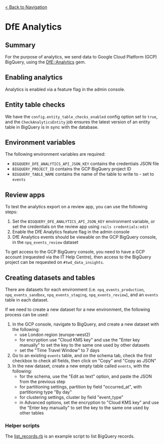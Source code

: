 [< Back to Navigation](../README.md)

# DfE Analytics

## Summary

For the purpose of analytics, we send data to Google Cloud Platform (GCP) BigQuery, using the [DfE::Analytics](https://github.com/DFE-Digital/dfe-analytics) gem.


## Enabling analytics

Analytics is enabled via a feature flag in the admin console.


## Entity table checks

We have the `config.entity_table_checks_enabled` config option set to `true`, and the `CheckAnalyticsEntity` job ensures the latest version of an entity table in BigQuery is in sync with the database.


## Environment variables

The following environment variables are required:

* `BIGQUERY_DFE_ANALYTICS_API_JSON_KEY` contains the credentials JSON file
* `BIGQUERY_PROJECT_ID` contains the GCP BigQuery project ID
* `BIGQUERY_TABLE_NAME` contains the name of the table to write to - set to `events`


## Review apps

To test the analytics export on a review app, you can use the following steps:
1. Set the `BIGQUERY_DFE_ANALYTICS_API_JSON_KEY` environment variable, or set the credentials on the review app using `rails credentials:edit`
1. Enable the DfE Analytics feature flag in the admin console
1. DfE Analytics events should be viewable on the GCP BigQuery console, in the `npq_events_review` dataset

To get access to the GCP BigQuery console, you need to have a GCP account (requested via the IT Help Centre), then access to the BigQuery project can be requested on `#twd_data_insights`.


## Creating datasets and tables

There are datasets for each environment (i.e. `npq_events_production`, `npq_events_sandbox`, `npq_events_staging`, `npq_events_review`),
and an `events` table in each dataset.

If we need to create a new dataset for a new environment, the following process can be used:

1. In the GCP console, navigate to BigQuery, and create a new dataset with the following:
   - use London region (europe-west2)
   - for encryption use "Cloud KMS key" and use the "Enter key manually" to set the key to the same one used by other datasets
   - set the "Time Travel Window" to 7 days
1. Go to an existing `events` table, and on the schema tab, check the first checkbox to check all fields, then click on "Copy" and "Copy as JSON"
1. In the new dataset, create a new empty table called `events`, with the following:
   - for the schema, use the "Edit as text" option, and paste the JSON from the previous step
   - for partitioning settings, partition by field "occurred_at", with partitioning type "By day"
   - for clustering settings, cluster by field "event_type"
   - in Advanced options, set the encryption to "Cloud KMS key" and use the "Enter key manually" to set the key to the same one used by other tables


### Helper scripts

The [list_records.rb](analytics_export_scripts/list_records.rb) is an example script to list BigQuery records.
